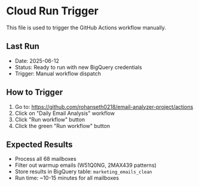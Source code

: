 # Cloud Run Trigger

This file is used to trigger the GitHub Actions workflow manually.

## Last Run
- Date: 2025-06-12
- Status: Ready to run with new BigQuery credentials
- Trigger: Manual workflow dispatch

## How to Trigger
1. Go to: https://github.com/rohanseth0218/email-analyzer-project/actions
2. Click on "Daily Email Analysis" workflow
3. Click "Run workflow" button
4. Click the green "Run workflow" button

## Expected Results
- Process all 68 mailboxes
- Filter out warmup emails (W51Q0NG, 2MAX439 patterns)  
- Store results in BigQuery table: `marketing_emails_clean`
- Run time: ~10-15 minutes for all mailboxes 